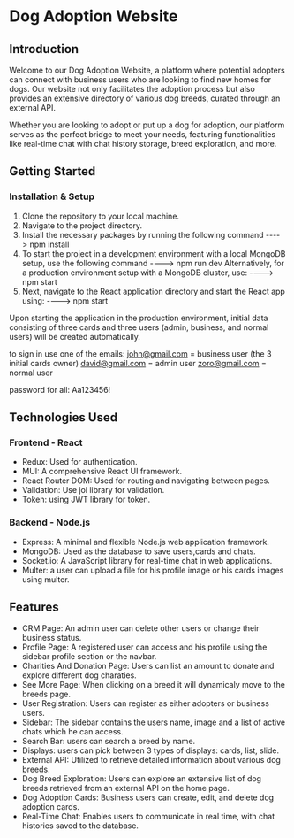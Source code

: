 # Dog Adoption Website

## Introduction

Welcome to our Dog Adoption Website, a platform where potential adopters can connect with business users who are looking to find new homes for dogs. Our website not only facilitates the adoption process but also provides an extensive directory of various dog breeds, curated through an external API.

Whether you are looking to adopt or put up a dog for adoption, our platform serves as the perfect bridge to meet your needs, featuring functionalities like real-time chat with chat history storage, breed exploration, and more. 

## Getting Started

### Installation & Setup

1. Clone the repository to your local machine.
2. Navigate to the project directory.
3. Install the necessary packages by running the following command ---->  npm install
4. To start the project in a development environment with a local MongoDB setup, use the following command ---->  npm run dev
   Alternatively, for a production environment setup with a MongoDB cluster, use: ---->  npm start
5. Next, navigate to the React application directory and start the React app using: ---->  npm start

Upon starting the application in the production environment, initial data consisting of three cards and three users (admin, business, and normal users) will be created automatically.

to sign in use one of the emails:
john@gmail.com  =  business user (the 3 initial cards owner)
david@gmail.com  =  admin user
zoro@gmail.com  =  normal user

password for all: Aa123456!


## Technologies Used


### Frontend - React
- Redux: Used for authentication.
- MUI: A comprehensive React UI framework.
- React Router DOM: Used for routing and navigating between pages.
- Validation: Use joi library for validation.
- Token: using JWT library for token.


### Backend - Node.js
- Express: A minimal and flexible Node.js web application framework.
- MongoDB: Used as the database to save users,cards and chats.
- Socket.io: A JavaScript library for real-time chat in web applications.
- Multer: a user can upload a file for his profile image or his cards images using multer.

## Features
- CRM Page: An admin user can delete other users or change their business status.
- Profile Page: A registered user can access and his profile using the sidebar profile section or the navbar.
- Charities And Donation Page: Users can list an amount to donate and explore different dog charaties.
- See More Page: When clicking on a breed it will dynamicaly move to the breeds page.
- User Registration: Users can register as either adopters or business users.
- Sidebar: The sidebar contains the users name, image and a list of active chats which he can access.
- Search Bar: users can search a breed by name.
- Displays: users can pick between 3 types of displays: cards, list, slide.
- External API: Utilized to retrieve detailed information about various dog breeds.
- Dog Breed Exploration: Users can explore an extensive list of dog breeds retrieved from an external API on the home page.
- Dog Adoption Cards: Business users can create, edit, and delete dog adoption cards.
- Real-Time Chat: Enables users to communicate in real time, with chat histories saved to the database.





